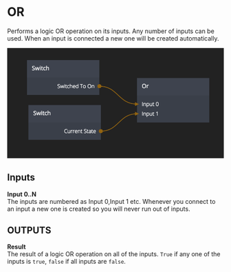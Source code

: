 # OR

Performs a logic OR operation on its inputs. Any number of inputs can be used.
When an input is connected a new one will be created automatically.

![](or.png)

<div class = "node-inputs">

## Inputs

**Input 0..N**  
The inputs are numbered as Input 0,Input 1 etc. Whenever you connect to an input a new one is created so
you will never run out of inputs.

</div>

<div class = "node-outputs">

## OUTPUTS

**Result**  
The result of a logic OR operation on all of the inputs. `True` if any one of the inputs is `true`, `false` if all inputs are `false`.

</div>
